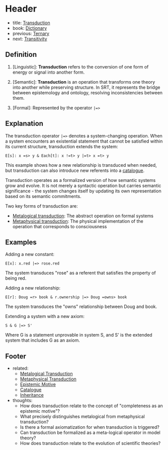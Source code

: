 # Header
- title: [Transduction](transduction.md)
- book: [Dictionary](.dictionary.md)
- previous: [Ternary](ternary.md)
- next: [Transitivity](transitivity.md)

## Definition

1. [Linguistic]: **Transduction** refers to the conversion of one form of energy or signal into another form.

2. [Semantic]: **Transduction** is an operation that transforms one theory into another while preserving structure. In SRT, it represents the bridge between epistemology and ontology, resolving inconsistencies between them.

3. [Formal]: Represented by the operator `|=>`

## Explanation

The transduction operator `|=>` denotes a system-changing operation. When a system encounters an existential statement that cannot be satisfied within its current structure, transduction extends the system:

`E[s]: x =s> y & Each[t]: x !=t> y |=t> x =t> y`

This example shows how a new relationship is transduced when needed, but transduction can also introduce new referents into a [catalogue](catalogue.md).

Transduction operates as a formalized version of how semantic systems grow and evolve. It is not merely a syntactic operation but carries semantic significance - the system changes itself by updating its own representation based on its semantic commitments.

Two key forms of transduction are:
- [Metalogical transduction](metalogical-transduction.md): The abstract operation on formal systems
- [Metaphysical transduction](metaphysical-transduction.md): The physical implementation of the operation that corresponds to consciousness

## Examples

Adding a new constant:
```
E[x]: x.red |=> rose.red
```
The system transduces "rose" as a referent that satisfies the property of being red.

Adding a new relationship:
```
E[r]: Doug =r> book & r.ownership |=> Doug =owns> book
```
The system transduces the "owns" relationship between Doug and book.

Extending a system with a new axiom:
```
S & G |=> S'
```
Where G is a statement unprovable in system S, and S' is the extended system that includes G as an axiom.

## Footer
- related: 
  - [Metalogical Transduction](metalogical-transduction.md)
  - [Metaphysical Transduction](metaphysical-transduction.md)
  - [Epistemic Motive](epistemic-motive.md)
  - [Catalogue](catalogue.md)
  - [Inheritance](inheritance.md)
- thoughts:
  - How does transduction relate to the concept of "completeness as an epistemic motive"?
  - What precisely distinguishes metalogical from metaphysical transduction?
  - Is there a formal axiomatization for when transduction is triggered?
  - Can transduction be formalized as a meta-logical operator in model theory?
  - How does transduction relate to the evolution of scientific theories?